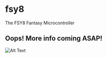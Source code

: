 # fsy8
The FSY8 Fantasy Microcontroller

## Oops! More info coming ASAP!

![Alt Text](https://media.giphy.com/media/vFKqnCdLPNOKc/giphy.gif)
